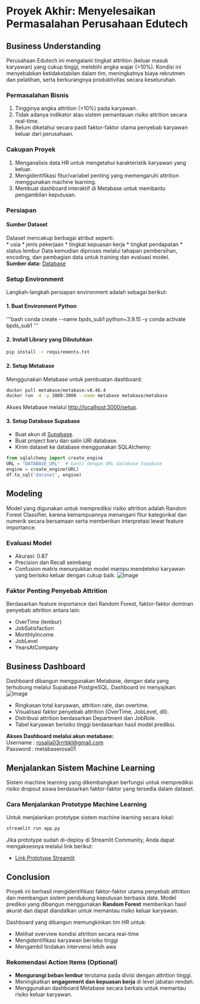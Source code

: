 # Proyek Akhir: Menyelesaikan Permasalahan Perusahaan Edutech

## Business Understanding
Perusahaan Edutech ini mengalami tingkat attrition (keluar masuk karyawan) yang cukup tinggi, melebihi angka wajar (>10%). Kondisi ini menyebabkan ketidakstabilan dalam tim, meningkatnya biaya rekrutmen dan pelatihan, serta berkurangnya produktivitas secara keseluruhan.

### Permasalahan Bisnis
1. Tingginya angka attrition (>10%) pada karyawan.
2. Tidak adanya indikator atau sistem pemantauan risiko attrition secara real-time.
3. Belum diketahui secara pasti faktor-faktor utama penyebab karyawan keluar dari perusahaan.

### Cakupan Proyek
1. Menganalisis data HR untuk mengetahui karakteristik karyawan yang keluar.
2. Mengidentifikasi fitur/variabel penting yang memengaruhi attrition menggunakan machine learning.
3. Membuat dashboard interaktif di Metabase untuk membantu pengambilan keputusan.

### Persiapan
#### Sumber Dataset
Dataset mencakup berbagai atribut seperti:  
     * usia
     * jenis pekerjaan
     * tingkat kepuasan kerja
     * tingkat pendapatan
     * status lembur 
Data kemudian diproses melalui tahapan pembersihan, encoding, dan pembagian data untuk training dan evaluasi model.  
**Sumber data:** [Database](https://github.com/dicodingacademy/dicoding_dataset/blob/main/employee/employee_data.csv)

### Setup Environment
Langkah-langkah persiapan environment adalah sebagai berikut:
#### 1. Buat Environment Python
'''bash
conda create --name bpds_sub1 python=3.9.15 -y
conda activate bpds_sub1
'''

#### 2. Install Library yang Dibutuhkan
```bash
pip install -r requirements.txt
```

#### 2. Setup Metabase
Menggunakan Metabase untuk pembuatan dashboard:
```bash
docker pull metabase/metabase:v0.46.4
docker run -d -p 3000:3000 --name metabase metabase/metabase
```
Akses Metabase melalui [http://localhost:3000/setup](http://localhost:3000/setup).

#### 3. Setup Database Supabase
- Buat akun di [Supabase](https://supabase.com/dashboard/sign-in).
- Buat project baru dan salin URI database.
- Kirim dataset ke database menggunakan SQLAlchemy:

```python
from sqlalchemy import create_engine
URL = "DATABASE_URL"  # Ganti dengan URL database Supabase
engine = create_engine(URL)
df.to_sql('dataset', engine)
```

## Modeling
Model yang digunakan untuk memprediksi risiko attrition adalah Random Forest Classifier, karena kemampuannya menangani fitur kategorikal dan numerik secara bersamaan serta memberikan interpretasi lewat feature importance.
### Evaluasi Model
* Akurasi: 0.87
* Precision dan Recall seimbang
* Confusion matrix menunjukkan model mampu mendeteksi karyawan yang berisiko keluar dengan cukup baik.
    ![Image](https://github.com/user-attachments/assets/b47ca74d-d7fb-4d09-b6fc-d6d19d710222)
  
### Faktor Penting Penyebab Attrition
Berdasarkan feature importance dari Random Forest, faktor-faktor dominan penyebab attrition antara lain:  
* OverTime (lembur)
* JobSatisfaction
* MonthlyIncome
* JobLevel
* YearsAtCompany
  
## Business Dashboard
Dashboard dibangun menggunakan Metabase, dengan data yang terhubung melalui Supabase PostgreSQL. Dashboard ini menyajikan:
![Image](https://github.com/user-attachments/assets/533c12e9-bc56-4825-b8b5-81c3a2b05680)
* Ringkasan total karyawan, attrition rate, dan overtime.
* Visualisasi faktor penyebab attrition (OverTime, JobLevel, dll).
* Distribusi attrition berdasarkan Department dan JobRole.
* Tabel karyawan berisiko tinggi berdasarkan hasil model prediksi.  

**Akses Dashboard melalui akun metabase:**  
Username : rosalia03rrrbkl@gmail.com  
Password : metabaserosa01 

## Menjalankan Sistem Machine Learning
Sistem machine learning yang dikembangkan berfungsi untuk memprediksi risiko dropout siswa berdasarkan faktor-faktor yang tersedia dalam dataset.

### Cara Menjalankan Prototype Machine Learning
Untuk menjalankan prototype sistem machine learning secara lokal:
```bash
streamlit run app.py
```
Jika prototype sudah di-deploy di Streamlit Community, Anda dapat mengaksesnya melalui link berikut:
- [Link Prototype Streamlit](https://sub1bpds-ofmzv7wgsysss7fbxvywec.streamlit.app/)
  
## Conclusion
Proyek ini berhasil mengidentifikasi faktor-faktor utama penyebab attrition dan membangun sistem pendukung keputusan berbasis data. Model prediksi yang dibangun menggunakan **Random Forest** memberikan hasil akurat dan dapat diandalkan untuk memantau risiko keluar karyawan.

Dashboard yang dibangun memungkinkan tim HR untuk:
* Melihat overview kondisi attrition secara real-time
* Mengidentifikasi karyawan berisiko tinggi
* Mengambil tindakan intervensi lebih awa

### Rekomendasi Action Items (Optional)
* **Mengurangi beban lembur** terutama pada divisi dengan attrition tinggi.
* Meningkatkan **engagement dan kepuasan kerja** di level jabatan rendah.
* Menggunakan dashboard Metabase secara berkala untuk memantau risiko keluar karyawan.
